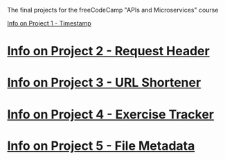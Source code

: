 The final projects for the freeCodeCamp "APIs and Microservices" course

[Info on Project 1 - Timestamp](https://www.freecodecamp.org/learn/apis-and-microservices/apis-and-microservices-projects/timestamp-microservice)

# [Info on Project 2 - Request Header](https://www.freecodecamp.org/learn/apis-and-microservices/apis-and-microservices-projects/request-header-parser-microservice)

# [Info on Project 3 - URL Shortener](https://www.freecodecamp.org/learn/apis-and-microservices/apis-and-microservices-projects/url-shortener-microservice)

# [Info on Project 4 - Exercise Tracker](https://www.freecodecamp.org/learn/apis-and-microservices/apis-and-microservices-projects/exercise-tracker)

# [Info on Project 5 - File Metadata](https://www.freecodecamp.org/learn/apis-and-microservices/apis-and-microservices-projects/file-metadata-microservice)

